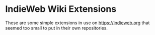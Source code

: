 IndieWeb Wiki Extensions
========================

These are some simple extensions in use on https://indieweb.org that seemed too small to put in their own repositories.
